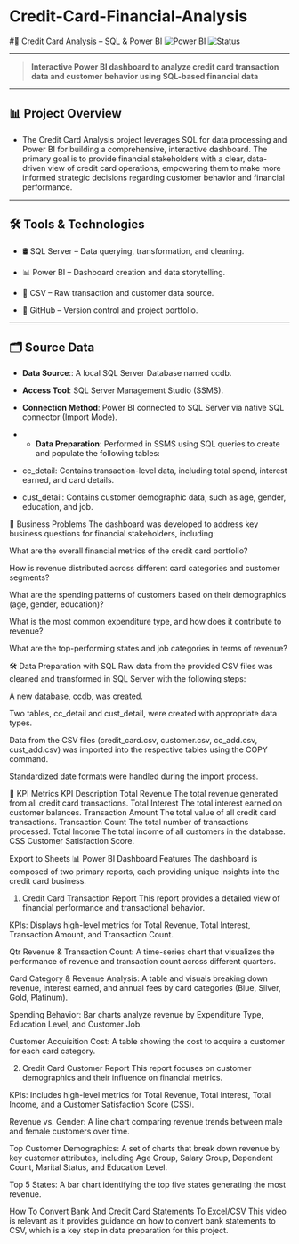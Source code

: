 # Credit-Card-Financial-Analysis
#🚀 Credit Card Analysis – SQL & Power BI
![Power BI](https://img.shields.io/badge/Tool-Power%20BI-yellow?logo=powerbi)
![Status](https://img.shields.io/badge/status-Completed-brightgreen)

---
>**Interactive Power BI dashboard to analyze credit card transaction data and customer behavior using SQL-based financial data**
---
## 📊 Project Overview

- The Credit Card Analysis project leverages SQL for data processing and Power BI for building a comprehensive, interactive dashboard. The primary goal is to provide financial stakeholders with a clear, data-driven view of credit card operations, empowering them to make more informed strategic decisions regarding customer behavior and financial performance.
---

## 🛠️ Tools & Technologies

- 🛢️ SQL Server – Data querying, transformation, and cleaning.

- 📊 Power BI – Dashboard creation and data storytelling.

- 📄 CSV –  Raw transaction and customer data source.

- 🧬 GitHub – Version control and project portfolio.

---


## 🗂️ Source Data

- **Data Source**:: A local SQL Server Database named ccdb.
-  **Access Tool**: SQL Server Management Studio (SSMS).

- **Connection Method**: Power BI connected to SQL Server via native SQL connector (Import Mode).
- - **Data Preparation**: Performed in SSMS using SQL queries to create and populate the following tables:


- cc_detail: Contains transaction-level data, including total spend, interest earned, and card details.

- cust_detail: Contains customer demographic data, such as age, gender, education, and job.

🧾 Business Problems
The dashboard was developed to address key business questions for financial stakeholders, including:

What are the overall financial metrics of the credit card portfolio?

How is revenue distributed across different card categories and customer segments?

What are the spending patterns of customers based on their demographics (age, gender, education)?

What is the most common expenditure type, and how does it contribute to revenue?

What are the top-performing states and job categories in terms of revenue?

🛠️ Data Preparation with SQL
Raw data from the provided CSV files was cleaned and transformed in SQL Server with the following steps:

A new database, ccdb, was created.

Two tables, cc_detail and cust_detail, were created with appropriate data types.

Data from the CSV files (credit_card.csv, customer.csv, cc_add.csv, cust_add.csv) was imported into the respective tables using the COPY command.

Standardized date formats were handled during the import process.

🔑 KPI Metrics
KPI	Description
Total Revenue	The total revenue generated from all credit card transactions.
Total Interest	The total interest earned on customer balances.
Transaction Amount	The total value of all credit card transactions.
Transaction Count	The total number of transactions processed.
Total Income	The total income of all customers in the database.
CSS	Customer Satisfaction Score.

Export to Sheets
📊 Power BI Dashboard Features
The dashboard is composed of two primary reports, each providing unique insights into the credit card business.

1. Credit Card Transaction Report
This report provides a detailed view of financial performance and transactional behavior.

KPIs: Displays high-level metrics for Total Revenue, Total Interest, Transaction Amount, and Transaction Count.

Qtr Revenue & Transaction Count: A time-series chart that visualizes the performance of revenue and transaction count across different quarters.

Card Category & Revenue Analysis: A table and visuals breaking down revenue, interest earned, and annual fees by card categories (Blue, Silver, Gold, Platinum).

Spending Behavior: Bar charts analyze revenue by Expenditure Type, Education Level, and Customer Job.

Customer Acquisition Cost: A table showing the cost to acquire a customer for each card category.

2. Credit Card Customer Report
This report focuses on customer demographics and their influence on financial metrics.

KPIs: Includes high-level metrics for Total Revenue, Total Interest, Total Income, and a Customer Satisfaction Score (CSS).

Revenue vs. Gender: A line chart comparing revenue trends between male and female customers over time.

Top Customer Demographics: A set of charts that break down revenue by key customer attributes, including Age Group, Salary Group, Dependent Count, Marital Status, and Education Level.

Top 5 States: A bar chart identifying the top five states generating the most revenue.

How To Convert Bank And Credit Card Statements To Excel/CSV This video is relevant as it provides guidance on how to convert bank statements to CSV, which is a key step in data preparation for this project.
